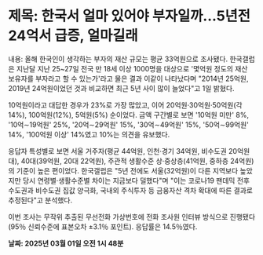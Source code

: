 # **제목: 한국서 얼마 있어야 부자일까…5년전 24억서 급증, 얼마길래**

  내용: 올해 한국인이 생각하는 부자의 재산 규모는 평균 33억원으로 조사됐다. 한국갤럽은 지난달 지난 25~27일 전국 만 18세 이상 1000명을 대상으로 '몇억원 정도의 재산 보유자를 부자라고 할 수 있는가'라고 물은 결과 이같이 나타났다며 "2014년 25억원, 2019년 24억원이었던 것과 비교하면 최근 5년 사이 많이 늘었다"고 1일 밝혔다. 

10억원이라고 대답한 경우가 23%로 가장 많았고, 이어 20억원·30억원·50억원(각 14%), 100억원(12%), 5억원(5%) 순이었다. 금액 구간별로 보면 '10억원 미만' 8%, '10억∼19억원' 25%, '20억∼29억원' 15%, '30억∼49억원' 15%, '50억∼99억원' 14%, '100억원 이상' 14%였고 10%는 의견을 유보했다.

응답자 특성별로 보면 서울 거주자(평균 44억원, 인천·경기 34억원, 비수도권 20억원대), 40대(39억원, 20대 22억원), 주관적 생활수준 상·중상층(41억원, 중하층 24억원)의 기준이 높은 편이었다. 한국갤럽은 "5년 전에도 서울(32억원)이 다른 지역보다 높았지만 당시 연령별·생활수준별 차이는 지금보다 덜했다"며 "이는 코로나19 팬데믹 전후 수도권과 비수도권 집값 양극화, 국내외 주식투자 등 금융자산 격차 확대에 따른 결과로 추정된다"고 분석했다.

이번 조사는 무작위 추출된 무선전화 가상번호에 전화 조사원 인터뷰 방식으로 진행됐다(95％ 신뢰수준에 표본오차 ±3.1％ 포인트). 응답률은 14.5％였다.

  **날짜: 2025년 03월 01일 오전 1시 48분**